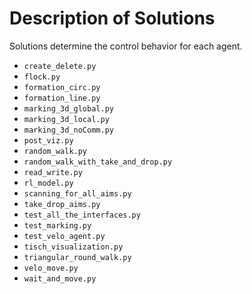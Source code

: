 # Description of Solutions

Solutions determine the control behavior for each agent.
- `create_delete.py`
- `flock.py`
- `formation_circ.py`
- `formation_line.py`
- `marking_3d_global.py`
- `marking_3d_local.py`
- `marking_3d_noComm.py`
- `post_viz.py`
- `random_walk.py`
- `random_walk_with_take_and_drop.py`
- `read_write.py`
- `rl_model.py`
- `scanning_for_all_aims.py`
- `take_drop_aims.py`
- `test_all_the_interfaces.py`
- `test_marking.py`
- `test_velo_agent.py`
- `tisch_visualization.py`
- `triangular_round_walk.py`
- `velo_move.py`
- `wait_and_move.py`
